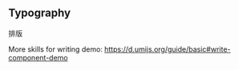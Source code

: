 ## Typography

排版

More skills for writing demo: https://d.umijs.org/guide/basic#write-component-demo
